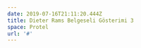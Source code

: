```yaml
---
date: 2019-07-16T21:11:20.444Z
title: Dieter Rams Belgeseli Gösterimi 3
space: Protel
url: '#'
---
```


